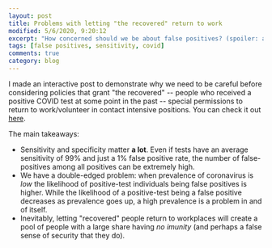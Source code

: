 ```yaml
---
layout: post
title: Problems with letting "the recovered" return to work
modified: 5/6/2020, 9:20:12
excerpt: "How concerned should we be about false positives? (spoiler: a lot)"
tags: [false positives, sensitivity, covid]
comments: true
category: blog
---
```


I made an interactive post to demonstrate why we need to be careful before considering policies that grant "the recovered" -- people who received a positive COVID test at some point in the past -- special permissions to return to work/volunteer in contact intensive positions. You can check it out [here](https://keithbarnatchez.shinyapps.io/covid_testing/).

The main takeaways:
- Sensitivity and specificity matter **a lot**. Even if tests have an average sensitivity of 99% and just a 1% false positive rate, the number of false-positives among all positives can be extremely high.
- We have a double-edged problem: when prevalence of coronavirus is *low* the likelihood of positive-test individuals being false positives is higher. While the likelihood of a positive-test being a false positive decreases as prevalence goes up, a high prevalence is a problem in and of itself. 
- Inevitably, letting "recovered" people return to workplaces will create a pool of people with a large share having *no imunity* (and perhaps a false sense of security that they do). 

